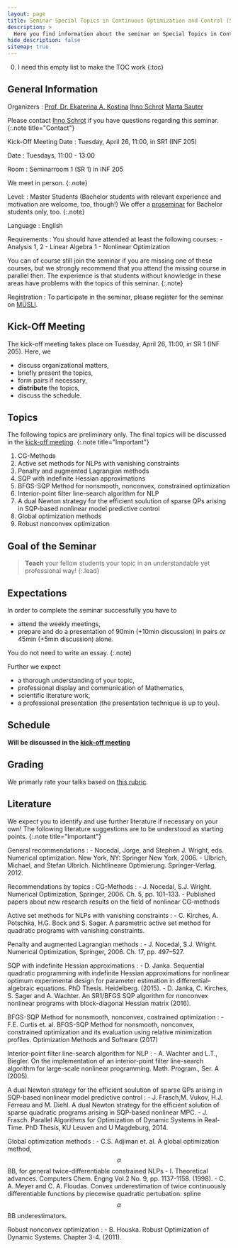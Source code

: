 ```yaml
---
layout: page
title: Seminar Special Topics in Continuous Optimization and Control (SS 22)
description: >
  Here you find information about the seminar on Special Topics in Continuous Optimization and Control in the summer term 2022.
hide_description: false
sitemap: true
---
```


<!-- invert_sidebar: true -->

0. I need this empty list to make the TOC work
{:toc}

## General Information

Organizers
: [Prof. Dr. Ekaterina A. Kostina][ekaterina]
  [Ihno Schrot][ihno]
  [Marta Sauter][marta]
  
  Please contact [Ihno Schrot][ihno] if you have questions regarding this seminar.
  {:.note title="Contact"}

Kick-Off Meeting Date
: Tuesday, April 26, 11:00, in SR1 (INF 205)

Date
: Tuesdays, 11:00 - 13:00

Room
: Seminarroom 1 (SR 1) in INF 205 
  
  We meet in person.
  {:.note}

Level:
: Master Students (Bachelor students with relevant experience and motivation are welcome, too, though!)
  We offer a [proseminar][prosem] for Bachelor students only, too.
  {:.note}

Language
: English

Requirements
: You should have attended at least the following courses:
    - Analysis 1, 2
    - Linear Algebra 1
    - Nonlinear Optimization

  You can of course still join the seminar if you are missing one of these courses, but we strongly recommend that you attend the missing course in parallel then. The experience is that students without knowledge in these areas have problems with the topics of this seminar.
  {:.note}
  
Registration
: To participate in the seminar, please register for the seminar on [MÜSLI][muesli].

## Kick-Off Meeting
The kick-off meeting takes place on Tuesday, April 26, 11:00, in SR 1 (INF 205). Here, we 
  - discuss organizational matters,
  - briefly present the topics,
  - form pairs if necessary,
  - **distribute** the topics,
  - discuss the schedule.

## Topics

The following topics are preliminary only. The final topics will be discussed in the [kick-off meeting][kom].
{:.note title="Important"}
1. CG-Methods
2. Active set methods for NLPs with vanishing constraints
3. Penalty and augmented Lagrangian methods
4. SQP with indefinite Hessian approximations
5. BFGS-SQP Method for nonsmooth, nonconvex, constrained optimization
6. Interior-point filter line-search algorithm for NLP
7. A dual Newton strategy for the efficient soulution of sparse QPs arising in SQP-based nonlinear model predictive control
8. Global optimization methods
9. Robust nonconvex optimization

## Goal of the Seminar
> **Teach** your fellow students your topic in an understandable yet professional way!
{:.lead}

## Expectations
In order to complete the seminar successfully you have to
  - attend the weekly meetings,
  - prepare and do a presentation of 90min (+10min discussion) in pairs *or* 45min (+5min discussion) alone.

You do not need to write an essay.
{:.note}

Further we expect
  - a thorough understanding of your topic,
  - professional display and communication of Mathematics,
  - scientific literature work,
  - a professional presentation (the presentation technique is up to you).

## Schedule

**Will be discussed in the [kick-off meeting][kom]**

## Grading

We primarly rate your talks based on [this rubric][rubric].

## Literature 

We expect you to identify and use further literature if necessary on your own! The following literature suggestions are to be understood as starting points.
{:.note title="Important"}

General recommendations
:   - Nocedal, Jorge, and Stephen J. Wright, eds. Numerical optimization. New York, NY: Springer New York, 2006.
    - Ulbrich, Michael, and Stefan Ulbrich. Nichtlineare Optimierung. Springer-Verlag, 2012.
    
Recommendations by topics
: CG-Methods
  :   - J. Nocedal, S.J. Wright. Numerical Optimization, Springer, 2006. Ch. 5, pp. 101–133.
      - Published papers about new research results on the field of nonlinear CG-methods
      
  Active set methods for NLPs with vanishing constraints
  :   - C. Kirches, A. Potschka, H.G. Bock and S. Sager. A parametric active set method for quadratic programs with vanishing constraints.
  
  Penalty and augmented Lagrangian methods
  :   -  J. Nocedal, S.J. Wright. Numerical Optimization, Springer, 2006. Ch. 17, pp. 497–527.
  
  SQP with indefinite Hessian approximations
  :   - D. Janka. Sequential quadratic programming with indefinite Hessian approximations for nonlinear optimum experimental design for parameter estimation in differential–algebraic equations. PhD Thesis. Heidelberg. (2015).
      - D. Janka, C. Kirches, S. Sager and A. Wachter. An SR1/BFGS SQP algorithm for nonconvex nonlinear programs with block-diagonal Hessian matrix (2016).
      
  BFGS-SQP Method for nonsmooth, nonconvex, costrained optimization
  :   - F.E. Curtis et. al. BFGS-SQP Method for nonsmooth, nonconvex, constrained optimization and its evaluation using relative minimization profiles. Optimization Methods and Software (2017)
  
  Interior-point filter line-search algorithm for NLP
  :   - A. Wachter and L.T., Biegler. On the implementation of an interior-point filter line-search algorithm for large-scale nonlinear programming. Math. Program., Ser. A (2005).
  
  A dual Newton strategy for the efficient soulution of sparse QPs arising in SQP-based nonlinear model predictive control
  :   - J. Frasch,M. Vukov, H.J. Ferreau and M. Diehl. A dual Newton strategy for the efficient solution of sparse quadratic programs arising in SQP-based nonlinear MPC.
      - J. Frasch. Parallel Algorithms for Optimization of Dynamic Systems in Real-Time. PhD Thesis, KU Leuven and U Magdeburg, 2014.
      
  Global optimization methods
  :   - C.S. Adjiman et. al. A global optimization method, $$ \alpha $$ BB, for general twice-differentiable constrained NLPs - I. Theoretical advances.
Computers Chem. Engng Vol.2 No. 9, pp. 1137-1158. (1998).
      - C. A. Meyer and C. A. Floudas. Convex underestimation of twice continuously differentiable functions by piecewise quadratic pertubation: spline $$ \alpha $$ BB underestimators.
      
  Robust nonconvex optimization
  :   -  B. Houska. Robust Optimization of Dynamic Systems. Chapter 3-4. (2011).

[kom]: #kick-off-meeting
[prosem]: ss22/proseminar.md
[ekaterina]: mailto:ekaterina(dot)kostina(at)iwr(dot)uni-heidelberg(dot)de
[ihno]: mailto:ihno(dot)schrot(at)uni-heidelberg(dot)de
[marta]: mailto:marta(dot)sauter(at)iwr(dot)uni-heidelberg(dot)de
[muesli]: https://muesli.mathi.uni-heidelberg.de/lecture/view/1507
[rubric]: https://www.bsu.edu/-/media/www/departmentalcontent/math/pdfs/cp%20rubric.pdf?la=en

